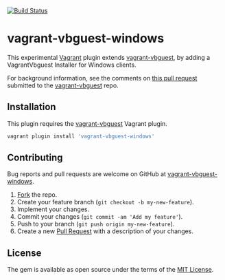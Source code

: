 [![Build Status](https://travis-ci.org/m03/vagrant-vbguest-windows.svg?branch=master)](https://travis-ci.org/m03/vagrant-vbguest-windows)

# vagrant-vbguest-windows
This experimental [Vagrant] plugin extends [vagrant-vbguest], by adding a VagrantVbguest Installer for Windows clients.

For background information, see the comments on [this pull request](https://github.com/dotless-de/vagrant-vbguest/pull/129#issuecomment-281099298)
submitted to the [vagrant-vbguest] repo.


## Installation

This plugin requires the [vagrant-vbguest] Vagrant plugin.

```sh
vagrant plugin install 'vagrant-vbguest-windows'
```


## Contributing

Bug reports and pull requests are welcome on GitHub at [vagrant-vbguest-windows].

1. [Fork] the repo.
2. Create your feature branch (`git checkout -b my-new-feature`).
3. Implement your changes.
4. Commit your changes (`git commit -am 'Add my feature'`).
5. Push to your branch (`git push origin my-new-feature`).
6. Create a new [Pull Request] with a description of your changes.


## License

The gem is available as open source under the terms of the [MIT License].

[MIT License]: <http://opensource.org/licenses/MIT>
[Vagrant]: <https://github.com/mitchellh/vagrant>
[vagrant-vbguest]: <https://github.com/dotless-de/vagrant-vbguest>
[vagrant-vbguest-windows]: <https://github.com/m03/vagrant-vbguest-windows>
[Fork]: <https://help.github.com/articles/fork-a-repo/>
[Pull Request]: <https://help.github.com/articles/creating-a-pull-request/>
